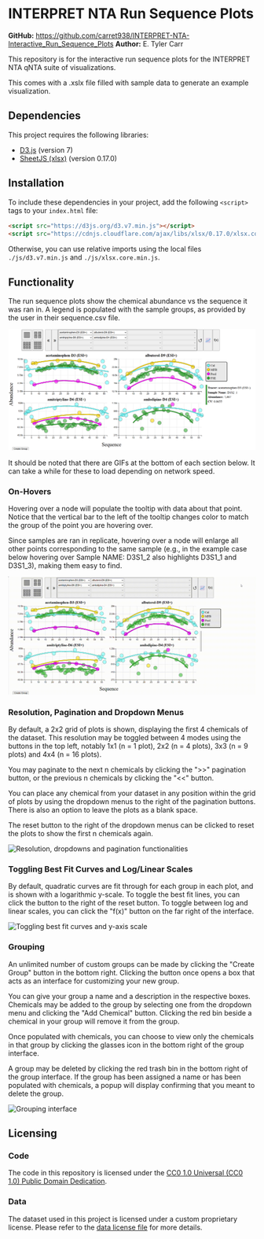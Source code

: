 # INTERPRET NTA Run Sequence Plots

**GitHub:** <https://github.com/carret938/INTERPRET-NTA-Interactive_Run_Sequence_Plots>
**Author:** E. Tyler Carr

This repository is for the interactive run sequence plots for the INTERPRET NTA qNTA suite of visualizations.

This comes with a .xslx file filled with sample data to generate an example visualization.

## Dependencies

This project requires the following libraries:

- [D3.js](https://d3js.org/) (version 7)
- [SheetJS (xlsx)](https://sheetjs.com/) (version 0.17.0)

## Installation

To include these dependencies in your project, add the following `<script>` tags to your `index.html` file:

```html
<script src="https://d3js.org/d3.v7.min.js"></script>
<script src="https://cdnjs.cloudflare.com/ajax/libs/xlsx/0.17.0/xlsx.core.min.js"></script>
```

Otherwise, you can use relative imports using the local files `./js/d3.v7.min.js` and `./js/xlsx.core.min.js`.

## Functionality

The run sequence plots show the chemical abundance vs the sequence it was ran in. A legend is populated with the sample groups, as provided by the user in their sequence.csv file.

![Static 2x2 example of run sequence plots](./resources/static_2x2.png)

It should be noted that there are GIFs at the bottom of each section below. It can take a while for these to load depending on network speed.

### On-Hovers

Hovering over a node will populate the tooltip with data about that point. Notice that the vertical bar to the left of the tooltip changes color to match the group of the point you are hovering over.

Since samples are ran in replicate, hovering over a node will enlarge all other points corresponding to the same sample (e.g., in the example case below hovering over Sample NAME: D3S1_2 also highlights D3S1_1 and D3S1_3), making them easy to find.

![On-hover functionality](./resources/onHovers.gif)

### Resolution, Pagination and Dropdown Menus

By default, a 2x2 grid of plots is shown, displaying the first 4 chemicals of the dataset. This resolution may be toggled between 4 modes using the buttons in the top left, notably 1x1 (n = 1 plot), 2x2 (n = 4 plots), 3x3 (n = 9 plots) and 4x4 (n = 16 plots).

You may paginate to the next n chemicals by clicking the ">>" pagination button, or the previous n chemicals by clicking the "<<" button.

You can place any chemical from your dataset in any position within the grid of plots by using the dropdown menus to the right of the pagination buttons. There is also an option to leave the plots as a blank space.

The reset button to the right of the dropdown menus can be clicked to reset the plots to show the first n chemicals again.

![Resolution, dropdowns and pagination functionalities](./resources/resolution-dropdowns-pagination.gif)

### Toggling Best Fit Curves and Log/Linear Scales

By default, quadratic curves are fit through for each group in each plot, and is shown with a logarithmic y-scale. To toggle the best fit lines, you can click the button to the right of the reset button. To toggle between log and linear scales, you can click the "f(x)" button on the far right of the interface.

![Toggling best fit curves and y-axis scale](./resources/toggle_best_fit_lines_and_linear_log_scale.gif)

### Grouping

An unlimited number of custom groups can be made by clicking the "Create Group" button in the bottom right. Clicking the button once opens a box that acts as an interface for customizing your new group.

You can give your group a name and a description in the respective boxes. Chemicals may be added to the group by selecting one from the dropdown menu and clicking the "Add Chemical" button. Clicking the red bin beside a chemical in your group will remove it from the group.

Once populated with chemicals, you can choose to view only the chemicals in that group by clicking the glasses icon in the bottom right of the group interface.

A group may be deleted by clicking the red trash bin in the bottom right of the group interface. If the group has been assigned a name or has been populated with chemicals, a popup will display confirming that you meant to delete the group.

![Grouping interface](./resources/groups.gif)

## Licensing

### Code

The code in this repository is licensed under the [CC0 1.0 Universal (CC0 1.0) Public Domain Dedication](./LICENSE_CODE).

### Data

The dataset used in this project is licensed under a custom proprietary license. Please refer to the [data license file](./LICENSE_DATA) for more details.
